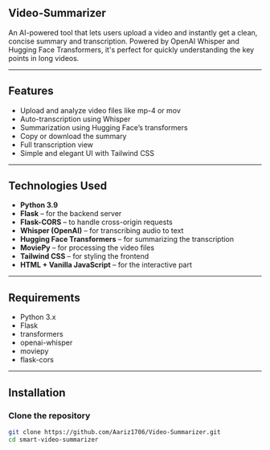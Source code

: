 ## Video-Summarizer
An AI-powered tool that lets users upload a video and instantly get a clean, concise summary and transcription. Powered by OpenAI Whisper and Hugging Face Transformers, it's perfect for quickly understanding the key points in long videos.

---
## Features

- Upload and analyze video files like mp-4 or mov
- Auto-transcription using Whisper
- Summarization using Hugging Face’s transformers
- Copy or download the summary
- Full transcription view
- Simple and elegant UI with Tailwind CSS

---
## Technologies Used

- **Python 3.9**
- **Flask** – for the backend server
- **Flask-CORS** – to handle cross-origin requests
- **Whisper (OpenAI)** – for transcribing audio to text
- **Hugging Face Transformers** – for summarizing the transcription
- **MoviePy** – for processing the video files
- **Tailwind CSS** – for styling the frontend
- **HTML + Vanilla JavaScript** – for the interactive part

---
## Requirements

- Python 3.x
- Flask
- transformers
- openai-whisper
- moviepy
- flask-cors

---
## Installation

### Clone the repository

```bash
git clone https://github.com/Aariz1706/Video-Summarizer.git
cd smart-video-summarizer
